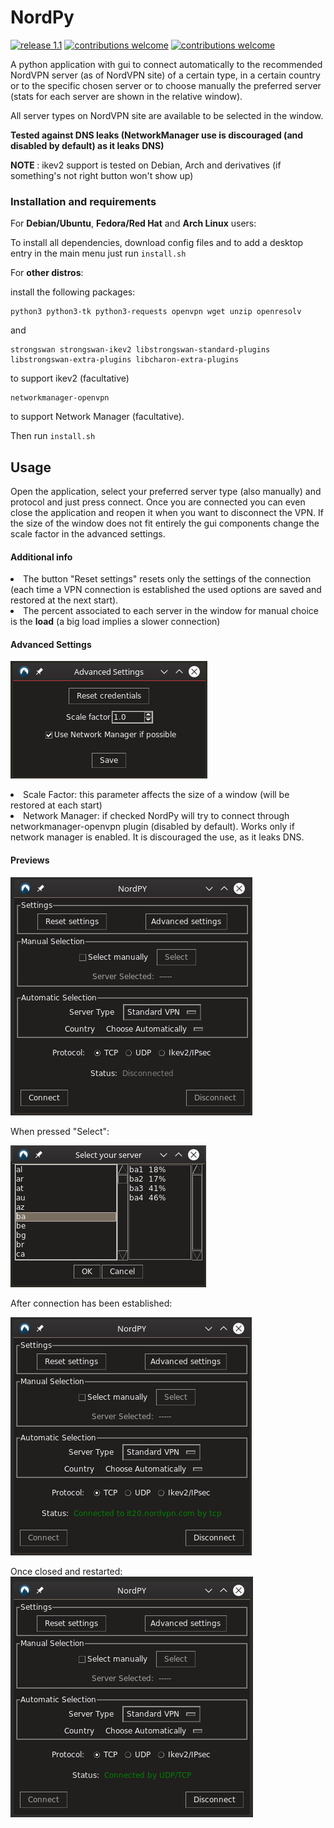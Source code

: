 # NordPy

[![release 1.1](https://img.shields.io/github/tag/morpheusthewhite/nordpy.svg?style=flat)](https://github.com/morpheusthewhite/NordPy/releases/tag/1.1)
[![contributions welcome](https://img.shields.io/badge/contributions-welcome-brightgreen.svg?style=flat)](https://github.com/morpheusthewhite/NordPy/issues)
[![contributions welcome](https://img.shields.io/github/license/morpheusthewhite/nordpy.svg?style=flat)](https://github.com/morpheusthewhite/NordPy/blob/master/LICENSE)

A python application with gui to connect automatically to the recommended NordVPN server (as of NordVPN site) of a certain type, in a certain country or to the specific chosen server or to choose manually the preferred server (stats for each server are shown in the relative window).

All server types on NordVPN site are available to be selected in the window.

<b>Tested against DNS leaks (NetworkManager use is discouraged (and disabled by default) as it leaks DNS)</b>

<b> NOTE </b>: ikev2 support is tested on Debian, Arch and derivatives (if something's not right button won't show up)

### Installation and requirements

For <b>Debian/Ubuntu</b>, <b>Fedora/Red Hat</b> and <b>Arch Linux</b> users:

To install all dependencies, download config files and to add a desktop entry in the main menu just run `install.sh`

For <b>other distros</b>:

install the following packages:

```
python3 python3-tk python3-requests openvpn wget unzip openresolv
```
and
```
strongswan strongswan-ikev2 libstrongswan-standard-plugins libstrongswan-extra-plugins libcharon-extra-plugins
```
to support ikev2 (facultative)
```
networkmanager-openvpn
```
to support Network Manager (facultative).

Then run `install.sh`

## Usage
Open the application, select your preferred server type (also manually) and protocol and just press connect. Once you are connected you can even close the application and reopen it when you want to disconnect the VPN.
If the size of the window does not fit entirely the gui components change the scale factor in the advanced settings.

#### Additional info
<li> The button "Reset settings" resets only the settings of the connection (each time a VPN connection is established the used options are saved and restored at the next start). </li>
<li> The percent associated to each server in the window for manual choice is the <b>load</b> (a big load implies a slower connection)</li>

#### Advanced Settings

![Alt text](media/screenshots/screen05.png?raw=true "Preview")

<li> Scale Factor: this parameter affects the size of a window (will be restored at each start)</li>
<li> Network Manager: if checked NordPy will try to connect through networkmanager-openvpn plugin (disabled by default). Works only if network manager is enabled. It is discouraged the use, as it leaks DNS.</li>

#### Previews
![Alt text](media/screenshots/screen01.png?raw=true "Preview")  

When pressed "Select":

![Alt text](media/screenshots/screen03.png?raw=true "Preview")

After connection has been established:

![Alt text](media/screenshots/screen02.png?raw=true "Preview")

Once closed and restarted:  
![Alt text](media/screenshots/screen04.png?raw=true "Preview")
